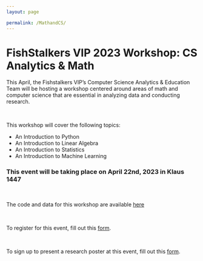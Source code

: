 ```yaml
---
layout: page

permalink: /MathandCS/
---
```

<h1>FishStalkers VIP 2023 Workshop: CS Analytics & Math</h1>
<p>This April, the Fishstalkers VIP’s Computer Science Analytics & Education Team will be hosting a workshop centered around areas of math and computer science that are essential in analyzing data and conducting research. </p>
<br/>
<p>This workshop will cover the following topics:</p>
<ul>
     <li>An Introduction to Python</li>
     <li>An Introduction to Linear Algebra</li>
     <li>An Introduction to Statistics</li>
     <li>An Introduction to Machine Learning</li>
</ul>
<h3>This event will be taking place on <strong>April 22nd, 2023</strong> in <strong>Klaus 1447</strong></h3>
<br>
<p>The code and data for this workshop are available <a href="https://github.com/FishStalkers/tutorials">here</a> </p>
</br>
<p>To register for this event, fill out this <a href="https://forms.office.com/Pages/ResponsePage.aspx?id=u5ghSHuuJUuLem1_Mvqgg7jwm6TG3XVMtAuTV6MbtG5UNDRWTTJUVjU2UjlOWTZRVkdNN1IxUlpFSC4u">form</a>.</p>
</br>
<p>To sign up to present a research poster at this event, fill out this <a href="https://forms.office.com/Pages/ResponsePage.aspx?id=u5ghSHuuJUuLem1_Mvqgg7jwm6TG3XVMtAuTV6MbtG5UQlJZUkxPQ0ZCWVRIVFVGWjQxVUVGSjFVNy4u">form</a>.
</p>
<!--<h1> Math and CS Education</h1>
<p><strong>About the Team:</strong> The CS, Math, and Education Team aims to focus on the education aspect of the research by creating by promoting and preparing educational materials teaching Math and CS to host conferences. At the end of the semester, we plan to have a conference on campus for graduate students to promote the education of Math and CS. We are currently preparing teaching content such as tutorials with datasets for linear algebra to numpy and pandas. Throughout our semester of research, we will be conducting research retention in order to focus on the most effective teaching strategies for all the sub groups through surveys and insights. This undertaking has allowed us to best understand the most optimal structure for the conference and understanding education in general to improve the performance and learning of the participants.</p>
<br/>
<img src="/website/images/mathcs.jpg?raw=true" alt="mathcs.jpg"
     width=700>     
<!-- <h3>Team Leader: Arushi Aggarwal</h3>
<img src="/website/images/Arushi%20Aggarwal.jpg?raw=true" alt="Arushi Aggarwal.jpg"
     width="400">
<p><strong>About The Team Leader:</strong>  I'm a first year CS student at Tech and I'm really excited to lead a team that aims to promote the research and develop content for promoting education in STEM. I love trying out new things from learning electrical systems as part of Solar Racing to Ballroom Dancing in my free time. I also love all types of outdoor activities, hiking, or the time I went sky diving!</p>
<br/> -->
